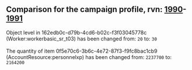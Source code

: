 ## Comparison for the campaign profile, rvn: [1990](https://github.com/PRO100KatYT/FortniteProfileRevisions/tree/main/profiles/campaign/1990%20campaign.json)-[1991](https://github.com/PRO100KatYT/FortniteProfileRevisions/tree/main/profiles/campaign/1991%20campaign.json)

Object level in 162edb0c-d79b-4cd6-b02c-f3f03045778c (Worker:workerbasic_sr_t03) has been changed from: `20` to: `30`
<br><br>
The quantity of item 0f5e70c6-3b6c-4e72-87f3-f9fc8bac1cb9 (AccountResource:personnelxp) has been changed from: `2237700` to: `2164200`
<br><br>
